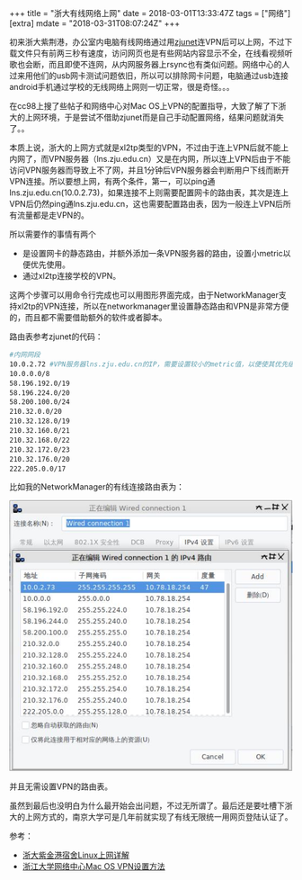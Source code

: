 +++
title = "浙大有线网络上网"
date = 2018-03-01T13:33:47Z
tags = ["网络"]
[extra]
mdate = "2018-03-31T08:07:24Z"
+++

初来浙大紫荆港，办公室内电脑有线网络通过用[zjunet](https://github.com/QSCTech/zjunet)连VPN后可以上网，不过下载文件只有前两三秒有速度，访问网页也是有些网站内容显示不全，在线看视频听歌也会断，而且即使不连网，从内网服务器上rsync也有类似问题。网络中心的人过来用他们的usb网卡测试问题依旧，所以可以排除网卡问题，电脑通过usb连接android手机通过学校的无线网络上网则一切正常，很是奇怪。。。
<!-- more -->

在cc98上搜了些帖子和网络中心对Mac OS上VPN的配置指导，大致了解了下浙大的上网环境，于是尝试不借助zjunet而是自己手动配置网络，结果问题就消失了。。

本质上说，浙大的上网方式就是xl2tp类型的VPN，不过由于连上VPN后就不能上内网了，而VPN服务器（lns.zju.edu.cn）又是在内网，所以连上VPN后由于不能访问VPN服务器而导致上不了网，并且1分钟后VPN服务器会判断用户下线而断开VPN连接。所以要想上网，有两个条件，第一，可以ping通lns.zju.edu.cn(10.0.2.73)，如果连接不上则需要配置网卡的路由表，其次是连上VPN后仍然ping通lns.zju.edu.cn，这也需要配置路由表，因为一般连上VPN后所有流量都是走VPN的。

所以需要作的事情有两个
- 是设置网卡的静态路由，并额外添加一条VPN服务器的路由，设置小metric以便优先使用。
- 通过xl2tp连接学校的VPN。

这两个步骤可以用命令行完成也可以用图形界面完成，由于NetworkManager支持xl2tp的VPN连接，所以在networkmanager里设置静态路由和VPN是非常方便的，而且都不需要借助额外的软件或者脚本。

路由表参考zjunet的代码：

```bash
#内网网段
10.0.2.72 #VPN服务器lns.zju.edu.cn的IP，需要设置较小的metric值，以便使其优先级高于VPN连接自动设置的路由表
10.0.0.0/8
58.196.192.0/19
58.196.224.0/20
58.200.100.0/24
210.32.0.0/20
210.32.128.0/19
210.32.160.0/21
210.32.168.0/22
210.32.172.0/23
210.32.176.0/20
222.205.0.0/17
```

比如我的NetworkManager的有线连接路由表为：

![路由规则](route_rule.jpg)

并且无需设置VPN的路由表。

虽然到最后也没明白为什么最开始会出问题，不过无所谓了。最后还是要吐槽下浙大的上网方式的，南京大学可是几年前就实现了有线无限统一用网页登陆认证了。

参考：
- [浙大紫金港宿舍Linux上网详解](http://www.cc98.org/topic/3938990/1#1)
- [浙江大学网络中心Mac OS VPN设置方法](http://zuits.zju.edu.cn/_upload/article/files/f3/4f/c651caee4321bbc6b559686fd46b/cc7fab05-3aff-4512-90bb-f876a263b004.docx)



